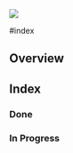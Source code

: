 <img src="https://i.redd.it/j2i4wbfpj8la1.jpg" class="header-image">

#index 

## Overview


## Index

### Done

### In Progress